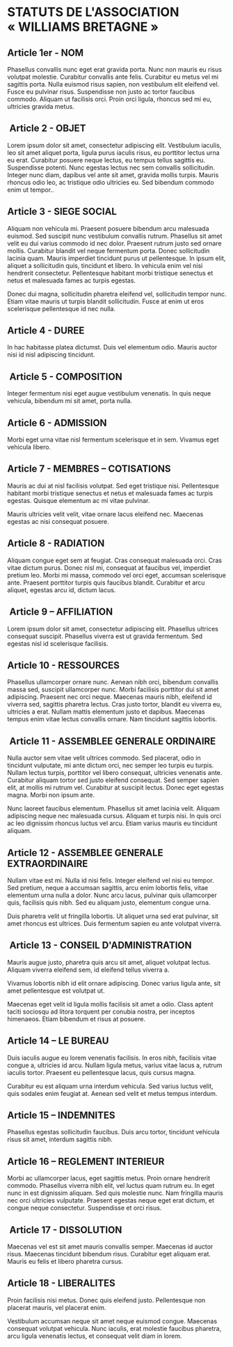STATUTS DE L'ASSOCIATION « WILLIAMS BRETAGNE »
==============================================

Article 1er - NOM  
-----------------

Phasellus convallis nunc eget erat gravida porta. Nunc non mauris eu risus volutpat molestie. Curabitur convallis ante felis. Curabitur eu metus vel mi sagittis porta. Nulla euismod risus sapien, non vestibulum elit eleifend vel. Fusce eu pulvinar risus. Suspendisse non justo ac tortor faucibus commodo. Aliquam ut facilisis orci. Proin orci ligula, rhoncus sed mi eu, ultricies gravida metus.


 Article 2 - OBJET 
-----------------

Lorem ipsum dolor sit amet, consectetur adipiscing elit. Vestibulum iaculis, leo sit amet aliquet porta, ligula purus iaculis risus, eu porttitor lectus urna eu erat. Curabitur posuere neque lectus, eu tempus tellus sagittis eu. Suspendisse potenti. Nunc egestas lectus nec sem convallis sollicitudin. Integer nunc diam, dapibus vel ante sit amet, gravida mollis turpis. Mauris rhoncus odio leo, ac tristique odio ultricies eu. Sed bibendum commodo enim ut tempor..


Article 3 - SIEGE SOCIAL 
------------------------

Aliquam non vehicula mi. Praesent posuere bibendum arcu malesuada euismod. Sed suscipit nunc vestibulum convallis rutrum. Phasellus sit amet velit eu dui varius commodo id nec dolor. Praesent rutrum justo sed ornare mollis. Curabitur blandit vel neque fermentum porta. Donec sollicitudin lacinia quam. Mauris imperdiet tincidunt purus ut pellentesque. In ipsum elit, aliquet a sollicitudin quis, tincidunt et libero. In vehicula enim vel nisi hendrerit consectetur. Pellentesque habitant morbi tristique senectus et netus et malesuada fames ac turpis egestas.

Donec dui magna, sollicitudin pharetra eleifend vel, sollicitudin tempor nunc. Etiam vitae mauris ut turpis blandit sollicitudin. Fusce at enim ut eros scelerisque pellentesque id nec nulla.
 

Article 4 - DUREE
-----------------

In hac habitasse platea dictumst. Duis vel elementum odio. Mauris auctor nisi id nisl adipiscing tincidunt.


 Article 5 - COMPOSITION  
-----------------------

Integer fermentum nisi eget augue vestibulum venenatis. In quis neque vehicula, bibendum mi sit amet, porta nulla.


Article 6 - ADMISSION  
---------------------

Morbi eget urna vitae nisl fermentum scelerisque et in sem. Vivamus eget vehicula libero.


Article 7 - MEMBRES – COTISATIONS  
---------------------------------

Mauris ac dui at nisl facilisis volutpat. Sed eget tristique nisi. Pellentesque habitant morbi tristique senectus et netus et malesuada fames ac turpis egestas. Quisque elementum ac mi vitae pulvinar.

Mauris ultricies velit velit, vitae ornare lacus eleifend nec. Maecenas egestas ac nisi consequat posuere.


Article 8 - RADIATION  
---------------------

Aliquam congue eget sem at feugiat. Cras consequat malesuada orci. Cras vitae dictum purus. Donec nisl mi, consequat at faucibus vel, imperdiet pretium leo. Morbi mi massa, commodo vel orci eget, accumsan scelerisque ante. Praesent porttitor turpis quis faucibus blandit. Curabitur et arcu aliquet, egestas arcu id, dictum lacus.


 Article 9 – AFFILIATION
-----------------------

Lorem ipsum dolor sit amet, consectetur adipiscing elit. Phasellus ultrices consequat suscipit. Phasellus viverra est ut gravida fermentum. Sed egestas nisl id scelerisque facilisis.


Article 10 - RESSOURCES 
-----------------------

Phasellus ullamcorper ornare nunc. Aenean nibh orci, bibendum convallis massa sed, suscipit ullamcorper nunc. Morbi facilisis porttitor dui sit amet adipiscing. Praesent nec orci neque. Maecenas mauris nibh, eleifend id viverra sed, sagittis pharetra lectus. Cras justo tortor, blandit eu viverra eu, ultricies a erat. Nullam mattis elementum justo et dapibus. Maecenas tempus enim vitae lectus convallis ornare. Nam tincidunt sagittis lobortis.


 Article 11 - ASSEMBLEE GENERALE ORDINAIRE 
-----------------------------------------

Nulla auctor sem vitae velit ultrices commodo. Sed placerat, odio in tincidunt vulputate, mi ante dictum orci, nec semper leo turpis eu turpis. Nullam lectus turpis, porttitor vel libero consequat, ultricies venenatis ante. Curabitur aliquam tortor sed justo eleifend consequat. Sed semper sapien elit, at mollis mi rutrum vel. Curabitur at suscipit lectus. Donec eget egestas magna. Morbi non ipsum ante.

Nunc laoreet faucibus elementum. Phasellus sit amet lacinia velit. Aliquam adipiscing neque nec malesuada cursus. Aliquam et turpis nisi. In quis orci ac leo dignissim rhoncus luctus vel arcu. Etiam varius mauris eu tincidunt aliquam.


Article 12 - ASSEMBLEE GENERALE EXTRAORDINAIRE 
----------------------------------------------

Nullam vitae est mi. Nulla id nisi felis. Integer eleifend vel nisi eu tempor. Sed pretium, neque a accumsan sagittis, arcu enim lobortis felis, vitae elementum urna nulla a dolor. Nunc arcu lacus, pulvinar quis ullamcorper quis, facilisis quis nibh. Sed eu aliquam justo, elementum congue urna.


Duis pharetra velit ut fringilla lobortis. Ut aliquet urna sed erat pulvinar, sit amet rhoncus est ultrices. Duis fermentum sapien eu ante volutpat viverra.


 Article 13 - CONSEIL D'ADMINISTRATION 
-------------------------------------

Mauris augue justo, pharetra quis arcu sit amet, aliquet volutpat lectus. Aliquam viverra eleifend sem, id eleifend tellus viverra a.

Vivamus lobortis nibh id elit ornare adipiscing. Donec varius ligula ante, sit amet pellentesque est volutpat ut.

Maecenas eget velit id ligula mollis facilisis sit amet a odio. Class aptent taciti sociosqu ad litora torquent per conubia nostra, per inceptos himenaeos. Etiam bibendum et risus at posuere.


Article 14 – LE BUREAU 
----------------------

Duis iaculis augue eu lorem venenatis facilisis. In eros nibh, facilisis vitae congue a, ultricies id arcu. Nullam ligula metus, varius vitae lacus a, rutrum iaculis tortor. Praesent eu pellentesque lacus, quis cursus magna.

Curabitur eu est aliquam urna interdum vehicula. Sed varius luctus velit, quis sodales enim feugiat at. Aenean sed velit et metus tempus interdum.


Article 15 – INDEMNITES
-----------------------

Phasellus egestas sollicitudin faucibus. Duis arcu tortor, tincidunt vehicula risus sit amet, interdum sagittis nibh.


Article 16 – REGLEMENT INTERIEUR 
--------------------------------

Morbi ac ullamcorper lacus, eget sagittis metus. Proin ornare hendrerit commodo. Phasellus viverra nibh elit, vel luctus quam rutrum eu. In eget nunc in est dignissim aliquam. Sed quis molestie nunc. Nam fringilla mauris nec orci ultricies vulputate. Praesent egestas neque eget erat dictum, et congue neque consectetur. Suspendisse et orci risus.


 Article 17 - DISSOLUTION 
------------------------

Maecenas vel est sit amet mauris convallis semper. Maecenas id auctor risus. Maecenas tincidunt bibendum risus. Curabitur eget aliquam erat. Mauris eu felis et libero pharetra cursus.


Article 18 - LIBERALITES
------------------------

Proin facilisis nisi metus. Donec quis eleifend justo. Pellentesque non placerat mauris, vel placerat enim.

Vestibulum accumsan neque sit amet neque euismod congue. Maecenas consequat volutpat vehicula. Nunc iaculis, erat molestie faucibus pharetra, arcu ligula venenatis lectus, et consequat velit diam in lorem.

